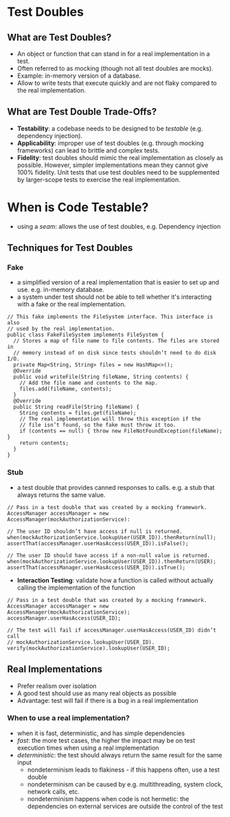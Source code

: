 # Test Doubles
## What are Test Doubles?
* An object or function that can stand in for a real implementation in a test.
* Often referred to as mocking (though not all test doubles are mocks).
* Example: in-memory version of a database.
* Allow to write tests that execute quickly and are not flaky compared to the real implementation.

## What are Test Double Trade-Offs?
* **Testability**: a codebase needs to be designed to be _testable_ (e.g. dependency injection).
* **Applicability**: improper use of test doubles (e.g. through mocking frameworks) can lead to brittle and complex tests.
* **Fidelity**: test doubles should mimic the real implementation as closely as possible. However, simpler implementations mean they cannot give 100% fidelity. Unit tests that use test doubles need to be supplemented by larger-scope tests to exercise the real implementation.

# When is Code Testable?
* using a _seam_: allows the use of test doubles, e.g. Dependency injection

## Techniques for Test Doubles
### Fake
* a simplified version of a real implementation that is easier to set up and use. e.g. in-memory database.
* a system under test should not be able to tell whether it's interacting with a fake or the real implementation.
```
// This fake implements the FileSystem interface. This interface is also
// used by the real implementation.
public class FakeFileSystem implements FileSystem {
  // Stores a map of file name to file contents. The files are stored in
  // memory instead of on disk since tests shouldn’t need to do disk I/O.
  private Map<String, String> files = new HashMap<>();
  @Override
  public void writeFile(String fileName, String contents) {
    // Add the file name and contents to the map.
    files.add(fileName, contents);
  }
  @Override
  public String readFile(String fileName) {
    String contents = files.get(fileName);
    // The real implementation will throw this exception if the
    // file isn’t found, so the fake must throw it too.
    if (contents == null) { throw new FileNotFoundException(fileName); }
    return contents;
  }
}
```
### Stub
* a test double that provides canned responses to calls. e.g. a stub that always returns the same value.
```
// Pass in a test double that was created by a mocking framework.
AccessManager accessManager = new AccessManager(mockAuthorizationService):

// The user ID shouldn’t have access if null is returned.
when(mockAuthorizationService.lookupUser(USER_ID)).thenReturn(null);
assertThat(accessManager.userHasAccess(USER_ID)).isFalse();

// The user ID should have access if a non-null value is returned.
when(mockAuthorizationService.lookupUser(USER_ID)).thenReturn(USER);
assertThat(accessManager.userHasAccess(USER_ID)).isTrue();
```
* **Interaction Testing**: validate how a function is called without actually calling the implementation of the function
```
// Pass in a test double that was created by a mocking framework.
AccessManager accessManager = new AccessManager(mockAuthorizationService);
accessManager.userHasAccess(USER_ID);

// The test will fail if accessManager.userHasAccess(USER_ID) didn’t call
// mockAuthorizationService.lookupUser(USER_ID).
verify(mockAuthorizationService).lookupUser(USER_ID);
```

## Real Implementations
* Prefer realism over isolation
* A good test should use as many real objects as possible
* Advantage:  test will fail if there is a bug in a real implementation

### When to use a real implementation?
* when it is fast, deterministic, and has simple dependencies
* _fast_: the more test cases, the higher the impact may be on test execution times when using a real implementation
* _deterministic_: the test should always return the same result for the same input
  * nondeterminism leads to flakiness - if this happens often, use a test double
  * nondeterminism can be caused by e.g. multithreading, system clock, network calls, etc.
  * nondeterminism happens when code is not hermetic: the dependencies on external services are outside the control of the test

